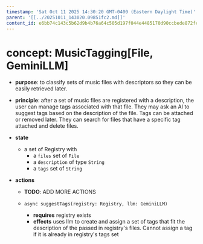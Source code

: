 ```yaml
---
timestamp: 'Sat Oct 11 2025 14:30:20 GMT-0400 (Eastern Daylight Time)'
parent: '[[../20251011_143020.09851fc2.md]]'
content_id: e6bb74c143c5b62d9b4b76a64c505d197f044e4485170d90ccbede872fefc5be
---
```


# concept: MusicTagging\[File, GeminiLLM]

* **purpose**: to classify sets of music files with descriptors so they can be easily retrieved later.

* **principle**: after a set of music files are registered with a description, the user can manage tags associated with that file. They may ask an AI to suggest tags based on the description of the file. Tags can be attached or removed later. They can search for files that have a specific tag attached and delete files.

* **state**
  * a set of Registry with
    * a `files` set of `File`
    * a `description` of type `String`
    * a `tags` set of `String`

* **actions**
  * **TODO**: ADD MORE ACTIONS

  * `async suggestTags(registry: Registry, llm: GeminiLLM)`
    * **requires** registry exists
    * **effects** uses llm to create and assign a set of tags that fit the description of the passed in registry's files. Cannot assign a tag if it is already in registry's tags set
